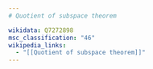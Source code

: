 ```yaml
---
# Quotient of subspace theorem

wikidata: Q7272898
msc_classification: "46"
wikipedia_links:
  - "[[Quotient of subspace theorem]]"
---
```


